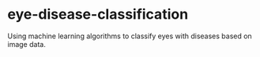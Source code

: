 # eye-disease-classification
Using machine learning algorithms to classify eyes with diseases based on image data.
